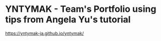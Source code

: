 # YNTYMAK - Team's Portfolio using tips from Angela Yu's tutorial

https://yntymak-ja.github.io/yntymak/
